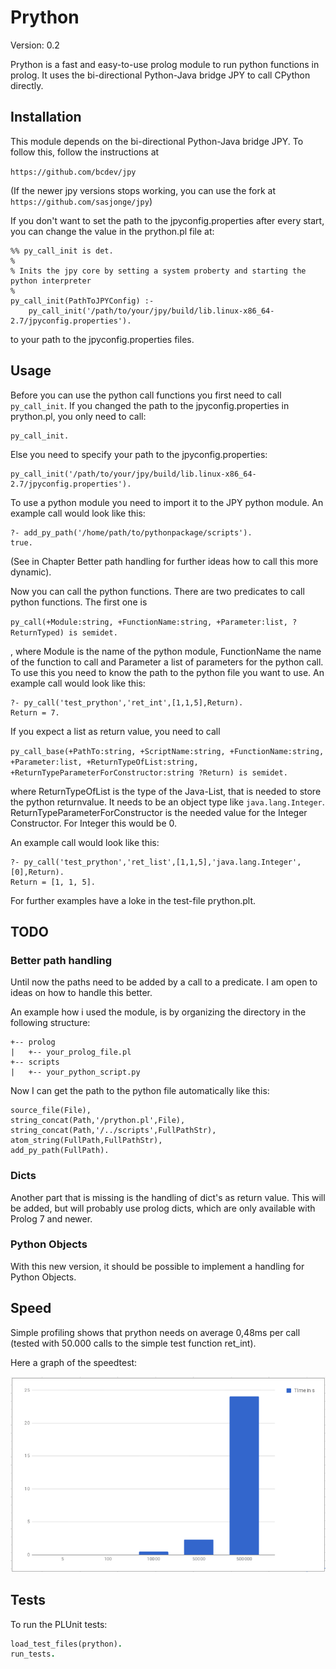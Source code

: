 # Prython

Version: 0.2 

Prython is a fast and easy-to-use prolog module to run python functions in prolog. It uses the bi-directional Python-Java bridge JPY to call CPython directly.

## Installation

This module depends on the bi-directional Python-Java bridge JPY. To follow this, follow the instructions at

`https://github.com/bcdev/jpy`

(If the newer jpy versions stops working, you can use the fork at `https://github.com/sasjonge/jpy`)

If you don't want to set the path to the jpyconfig.properties after every start, you can change the value in the prython.pl file at:

```
%% py_call_init is det.
%
% Inits the jpy core by setting a system proberty and starting the python interpreter
%
py_call_init(PathToJPYConfig) :-
	py_call_init('/path/to/your/jpy/build/lib.linux-x86_64-2.7/jpyconfig.properties').
```

to your path to the jpyconfig.properties files.

## Usage

Before you can use the python call functions you first need to call `py_call_init`. If you changed the path to the jpyconfig.properties in prython.pl, you only need to call:

```
py_call_init.
``` 

Else you need to specify your path to the jpyconfig.properties:

```
py_call_init('/path/to/your/jpy/build/lib.linux-x86_64-2.7/jpyconfig.properties').
```

To use a python module you need to import it to the JPY python module. An example call would look like this:

```
?- add_py_path('/home/path/to/pythonpackage/scripts').
true.
```

(See in Chapter Better path handling for further ideas how to call this more dynamic).

Now you can call the python functions. There are two predicates to call python functions. The first one is 

`py_call(+Module:string, +FunctionName:string, +Parameter:list, ?ReturnTyped) is semidet.`

, where Module is the name of the python module, FunctionName the name of the function to call and Parameter a list of parameters for the python call. To use this you need to know the path to the python file you want to use. An example call would look like this:

```
?- py_call('test_prython','ret_int',[1,1,5],Return).
Return = 7.

```

If you expect a list as return value, you need to call 

`py_call_base(+PathTo:string, +ScriptName:string, +FunctionName:string, +Parameter:list, +ReturnTypeOfList:string, +ReturnTypeParameterForConstructor:string ?Return) is semidet.`

where ReturnTypeOfList is the type of the Java-List, that is needed to store the python returnvalue. It needs to be an object type like `java.lang.Integer`. ReturnTypeParameterForConstructor is the needed value for the Integer Constructor. For Integer this would be 0.

An example call would look like this:

```
?- py_call('test_prython','ret_list',[1,1,5],'java.lang.Integer',[0],Return).
Return = [1, 1, 5].
```

For further examples have a loke in the test-file prython.plt.

## TODO

### Better path handling

Until now the paths need to be added by a call to a predicate. I am open to ideas on how to handle this better.

An example how i used the module, is by organizing the directory in the following structure:

```
+-- prolog
|   +-- your_prolog_file.pl
+-- scripts
|   +-- your_python_script.py
```

Now I can get the path to the python file automatically like this:

```
source_file(File),
string_concat(Path,'/prython.pl',File),
string_concat(Path,'/../scripts',FullPathStr),
atom_string(FullPath,FullPathStr),
add_py_path(FullPath).
```

### Dicts

Another part that is missing is the handling of dict's as return value. This will be added, but will probably use prolog dicts, which are only available with Prolog 7 and newer.

### Python Objects

With this new version, it should be possible to implement a handling for Python Objects. 

## Speed

Simple profiling shows that prython needs on average 0,48ms per call (tested with 50.000 calls to the simple test function ret_int). 

Here a graph of the speedtest:

![Speed Test Graph](speedtest.png)

## Tests

To run the PLUnit tests:

```prolog
load_test_files(prython).
run_tests.
```
